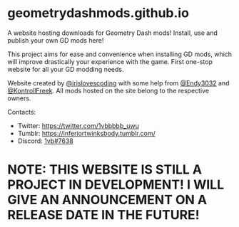 # geometrydashmods.github.io
 A website hosting downloads for Geometry Dash mods! Install, use and publish your own GD mods here!
 
 This project aims for ease and convenience when installing GD mods, which will improve drastically your experience with the game. First one-stop website for all your GD modding needs.
 
 Website created by [@irislovescoding](//github.com/irislovescoding) with some help from [@Endy3032](//github.com/Endy3032) and [@KontrollFreek](//github.com/KontrollFreek). All mods hosted on the site belong to the respective owners.
 
 Contacts:
 - Twitter: https://twitter.com/1vbbbbb_uwu
 - Tumblr: https://inferiortwinksbody.tumblr.com/
 - Discord: [1vb#7638](https://discord.com/users/909187371294134292)

# NOTE: THIS WEBSITE IS STILL A PROJECT IN DEVELOPMENT! I WILL GIVE AN ANNOUNCEMENT ON A RELEASE DATE IN THE FUTURE!
